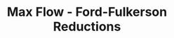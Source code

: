 ---
title: Max Flow - Ford-Fulkerson Reductions
number: 31
time: 2022-04-08 12:00
location: Graham Hall 210
notes:
slides_pdf:
slide_ppt:
textbook:
---